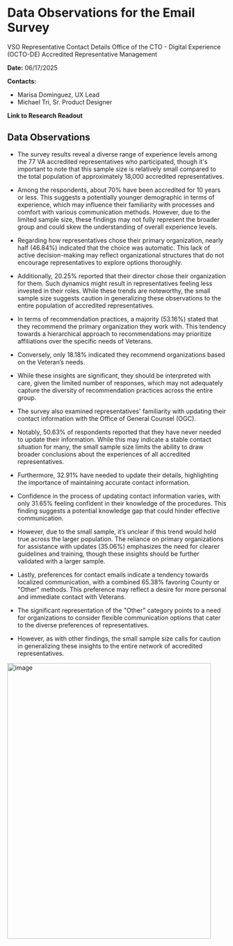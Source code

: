 
# Data Observations for the Email Survey 
VSO Representative Contact Details
Office of the CTO - Digital Experience (OCTO-DE)
Accredited Representative Management

**Date:** 06/17/2025

**Contacts:**
-	Marisa Dominguez, UX Lead
-	Michael Tri, Sr. Product Designer

**Link to Research Readout**

## Data Observations
-	The survey results reveal a diverse range of experience levels among the 77 VA accredited representatives who participated, though it's important to note that this sample size is relatively small compared to the total population of approximately 18,000 accredited representatives. 
-	Among the respondents, about 70% have been accredited for 10 years or less. This suggests a potentially younger demographic in terms of experience, which may influence their familiarity with processes and comfort with various communication methods. However, due to the limited sample size, these findings may not fully represent the broader group and could skew the understanding of overall experience levels.
 
-	Regarding how representatives chose their primary organization, nearly half (46.84%) indicated that the choice was automatic. This lack of active decision-making may reflect organizational structures that do not encourage representatives to explore options thoroughly. 
-	Additionally, 20.25% reported that their director chose their organization for them. Such dynamics might result in representatives feeling less invested in their roles. While these trends are noteworthy, the small sample size suggests caution in generalizing these observations to the entire population of accredited representatives.
 
-	In terms of recommendation practices, a majority (53.16%) stated that they recommend the primary organization they work with. This tendency towards a hierarchical approach to recommendations may prioritize affiliations over the specific needs of Veterans. 
-	Conversely, only 18.18% indicated they recommend organizations based on the Veteran’s needs. 
-	While these insights are significant, they should be interpreted with care, given the limited number of responses, which may not adequately capture the diversity of recommendation practices across the entire group.
 
-	The survey also examined representatives' familiarity with updating their contact information with the Office of General Counsel (OGC). 
-	Notably, 50.63% of respondents reported that they have never needed to update their information. While this may indicate a stable contact situation for many, the small sample size limits the ability to draw broader conclusions about the experiences of all accredited representatives. 
-	Furthermore, 32.91% have needed to update their details, highlighting the importance of maintaining accurate contact information.
 
-	Confidence in the process of updating contact information varies, with only 31.65% feeling confident in their knowledge of the procedures. This finding suggests a potential knowledge gap that could hinder effective communication. 
-	However, due to the small sample, it’s unclear if this trend would hold true across the larger population. The reliance on primary organizations for assistance with updates (35.06%) emphasizes the need for clearer guidelines and training, though these insights should be further validated with a larger sample.
 
-	Lastly, preferences for contact emails indicate a tendency towards localized communication, with a combined 65.38% favoring County or "Other" methods. This preference may reflect a desire for more personal and immediate contact with Veterans. 
-	The significant representation of the "Other" category points to a need for organizations to consider flexible communication options that cater to the diverse preferences of representatives. 
-	However, as with other findings, the small sample size calls for caution in generalizing these insights to the entire network of accredited representatives.
 
<img width="468" height="634" alt="image" src="https://github.com/user-attachments/assets/5ad4e73c-4ae6-4e5c-95eb-6badc9b0f73d" />
